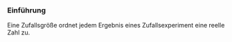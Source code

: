 ### Einführung

Eine Zufallsgröße ordnet jedem Ergebnis eines Zufallsexperiment eine reelle Zahl zu.